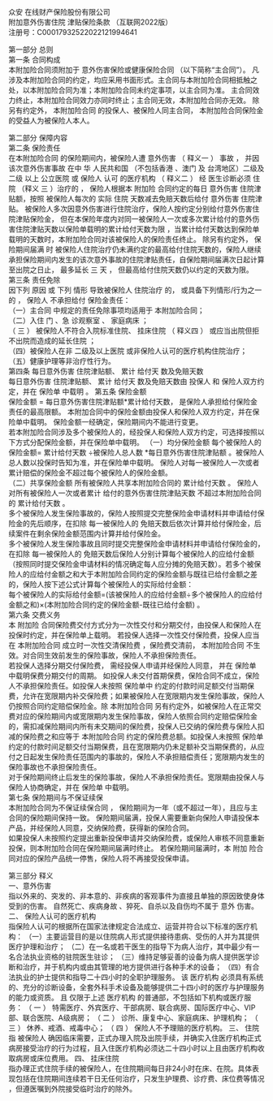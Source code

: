 众安  在线财产保险股份有限公司   
附加意外伤害住院  津贴保险条款  （互联网2022版）   
注册号：C00017932522022121994641   
  
第一部分 总则   
第一条 合同构成   
本附加险合同须附加于 意外伤害保险或健康保险合同 （以下简称“主合同”）。 
凡涉及本附加险合同的约定，均应采用书面形式。主合同与本附加险合同相抵触之处，以本附加险合同为准；本附加险合同未约定事项，以主合同为准。 
主合同效力终止，本附加险合同效力亦同时终止；主合同无效，本附加险合同亦无效。 
除另有约定外， 本附加险合同 的投保人、被保险人同主合同， 本附加险合同保险金的受益人为被保险人本人。 
  
第二部分 保障内容   
第二条 保险责任  	   
在本附加险合同 的保险期间内，被保险人遭 意外伤害  （ 释义一 ） 事故 ， 并因该次意外伤害事故 在中 华 人民共和国 （不包括香港 、澳门 及 台湾地区）二级及 二级 以上 公立医院 或 保险人  认可  的医疗机构  （  释义二  ）  经 医生诊断必须 住院  （释义 三 ）治疗的 ， 保险人根据本 附加险 合同约定的每日 意外伤害 住院津贴额，按照 被保险人每次的 实际 住院 天数减去免赔天数后给付 意外伤害 住院津贴。 
被保险人多次因意外伤害进行住院治疗，保险人按约定分别给付意外伤害住院津贴保险金， 但在本保险年度内对同一被保险人一次或多次累计给付的意外伤害住院津贴天数以保险单载明的累计给付天数为限  ，当累计给付天数达到保险单载明的天数时，本附加险合同对该被保险人的保险责任终止。 
除另有约定外， 保险期间届满 时 被保险人住院治疗仍未满约定的最高给付住院天数的，保险人继续承担保险期间内发生的该次意外事故的住院津贴责任，自保险期间届满次日起计算至出院之日止， 最多延长  三  天  ，  但最高给付住院天数仍以约定的天数为限。  
第三条 责任免除   
因下列  原因  或  下列  情形  导致被保险人  住院治疗  的，  或具备下列情形/行为之一的  ，  保险人  不承担给付  保险金责任：   
（一）主合同  中规定的责任免除事项均适用于  本附加险合同；   
（二）入住  门  、急  诊观察室  、  家庭病床  ；   
（  三  ）  被保险人不符合入院标准住院、  挂床住院  （  释义四  ）  或应当出院但拒不出院而造成的延长住院  ；   
（四）被保险人在非  二级及以上医院  或非保险人认可的医疗机构住院治疗；   
（五）健康护理等非治疗性行为。   
第四条   每日意外伤害  住院津贴额、  累计  给付天  数及免赔天数   
每日意外伤害 住院津贴额、 累计 给付天 数及免赔天数由 投保人 和 保险人双方约定，并在 保险单 中载明 。 
第五条 保险金额   
保险金额 = 每日意外伤害住院津贴额*累计给付天数， 是保险人承担给付保险金责任的最高限额。  本附加合同中的保险金额由投保人和保险人双方约定，并在保险单中载明。 保险金额一经确定，保险期间内不能进行变更。   
若本附加险合同涉及多个被保险人的，经投保人和保险人双方约定，可选择按照以下方式分配保险金额，并在保险单中载明。 
（一）均分保险金额 
每个被保险人的保险金额= 累计给付天数 ÷被保险人总人数 *每日意外伤害住院津贴额 。被保险人总人数以投保时告知为准，并在保险单中载明。 保险人对每一被保险人一次或者累计赔偿的保险金不超过每个被保险人的保险金额。   
（二）共享保险金额 
所有被保险人共享本附加险合同的 累计给付天数 。 保险人对所有被保险人一次或者累计  给付的意外伤害住院津贴天数  不超过本附加险合同的  累计给付天数  。   
多个被保险人发生保险事故的，保险人按照提交完整保险金申请材料并申请给付保险金的先后顺序，在扣除  每一被保险人的  免赔天数后依次计算并给付保险金，后续案件在剩余保险金额范围内计算并给付保险金。   
多个被保险人发生保险事故且同时提交完整保险金申请材料并申请给付保险金的，在扣除  每一被保险人的  免赔天数后保险人分别计算每个被保险人的应给付金额（按照同时提交保险金申请材料的情况确定每人应分摊的免赔天数）。若多个被保险人的应给付金额之和大于本附加险合同约定的保险金额与既往已给付金额之差的，保险人按下述公式计算每个被保险人的实际给付金额：   
每个被保险人的实际给付金额=(该被保险人的应给付金额÷多个被保险人的应给付金额之和)×(本附加险合同约定的保险金额-既往已给付金额)  。   
第六条 交费义务   
本 附加险 合同保险费交付方式分为一次性交付和分期交付，由投保人和保险人在投保时约定，并在保险单上载明。 
若投保人选择一次性交付保险费，投保人应当在 本附加险合同 成立时一次性交清保险费 ，保险费交清前，  本附加险合同  不生效。对合同生效前发生的保险事故，保险人不承担保险责任。   
若投保人选择分期交付保险费， 需经投保人申请并经保险人同意，  并在 保险单 中载明保费分期交付的周期。 如投保人未交付首期保费，保险合同不成立，保险人不承担保险责任。如投保人未按照  保险单中  约定的付款时间足额交付当期保费，允许在宽限期内补交保险费；如果被保险人在宽限期内发生保险事故，保险人仍按照合同约定赔偿保险金。除  本附加险合同  另有约定外，如被保险人在正常交费对应的保险期间内或宽限期内发生保险事故，保险人依照合同约定赔偿保险金的，需扣减保险期间内所有未交期间的保险费，投保人已交纳的保险费与保险人扣减的保险费之和应等于  本附加险合同  约定的保险费总额。如投保人未按照  保险单  约定的付款时间足额交付当期保费，且在宽限期内仍未足额补交当期保费的，从应付之日起发生保险责任范围内的事故的，保险人不承担赔偿责任；宽限期内发生的保险事故也不承担保险责任。   
对于保险期间终止后发生的保险事故，保险人不承担保险责任。宽限期由投保人与保险人协商确定，并在  保险单  中载明。   
第七条 保险期间与不保证续保   
本附加险合同为不保证续保合同  ，  保险期间为一年（或不超过一年），且应与主合同的保险期间保持一致。  保险期间届满，投保人需要重新向保险人申请投保本产品，并经保险人同意，交纳保险费，获得新的保险合同。  
如果投保人未按照约定提出重新投保申请并交纳保险费，或保险人审核不同意重新投保，则本附加险合同在保险期间届满时终止。 
若保险期间届满时，本  附加  险合同对应的保险产品统一停售，保险人将不再接受投保申请。  
   
第三部分 释义   
一、意外伤害   
指以外来的、突发的、非本意的、非疾病的客观事件为直接且单独的原因致使身体受到的伤害。 自然死亡、疾病身故  、猝死、自杀以及自伤均不属于  意外  伤害。   
二、  保险人认可的医疗机构   
指保险人认可的根据所在国家法律规定合法成立、运营并符合以下标准的医疗机构： 
（一）主要运营目的是以住院病人形式提供接待患病、受伤的人并为其提供医疗护理和治疗； 
（二）在一名或若干医生的指导下为病人治疗，其中最少有一名合法执业资格的驻院医生驻诊； 
（三）维持足够妥善的设备为病人提供医学诊断和治疗，并于机构内或由其管理的地方提供进行各种手术的设备； 
（四）有合法执业的护士提供和指导二十四小时的全职护理服务。 
该 医疗机构 必须具有系统的、充分的诊断设备，全套外科手术设备及能够提供二十四小时的医疗与护理服务的能力或资质。 且 仅限于上述 医疗机构 的普通部，不包括如下机构或医疗服务： 
（ 一 ） 特需医疗、外宾医疗、干部病房、联合病房、国际医疗中心、VIP部、联合医院、A级病房； 
（ 二 ） 诊所、康复中心、家庭病床、护理机构； 
（ 三 ） 休养、戒酒、戒毒中心； 
（ 四 ） 保险人不予理赔的医疗机构。 
三、  住院  	   
指 被保险人 确因临床需要，正式办理入院及出院手续，并确实入住医疗机构正式病房接受治疗的行为过程，且入住医疗机构必须达二十四小时以上且由医疗机构收取病房或床位费用。 
四、  挂床住院   
指办理正式住院手续的被保险人，在住院期间每日非24小时在床、在院。具体表现包括在住院期间连续若干日无任何治疗，只发生护理费、诊疗费、床位费等情况 ，但遵医嘱到外院接受临时治疗的除外。 

